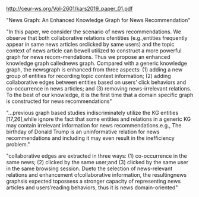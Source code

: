 http://ceur-ws.org/Vol-2601/kars2019_paper_01.pdf

"News Graph: An Enhanced Knowledge Graph for News Recommendation"


"In this paper, we consider the scenario of news recommendations. We observe that both collaborative relations ofentities (e.g.,entities frequently appear in same news articles orclicked by same users) and the topic context of news article can bewell utilized to construct a more powerful graph for news recom-mendations. Thus we propose an enhanced knowledge graph callednews graph. Compared with a generic knowledge graph, the newsgraph is enhanced from three aspects: (1) adding a new group of entities for recording topic context information; (2) adding collaborative edges between entities based on users’ click behaviors and co-occurrence in news articles; and (3) removing news-irrelevant relations. To the best of our knowledge, it is the first time that a domain specific graph is constructed for news recommendations"

"...previous graph based studies indiscriminately utilize the KG entities [17,26],while ignore the fact that some entities and relations in a generic KG may contain irrelevant information for news recommendations.e.g., The birthday of Donald Trump is an uninformative relation for news recommendations and including it may even result in the inefficiency problem."

"collaborative edges are extracted in three ways: (1) co-occurrence in the same news; (2) clicked by the same user;and (3) clicked by the same user in the same browsing session. Dueto the selection of news-relevant relations and enhancement ofcollaborative information, the resultingnews graphsis expected topossess a stronger capacity of representing news articles and users’reading behaviors, thus it is news domain-oriented"